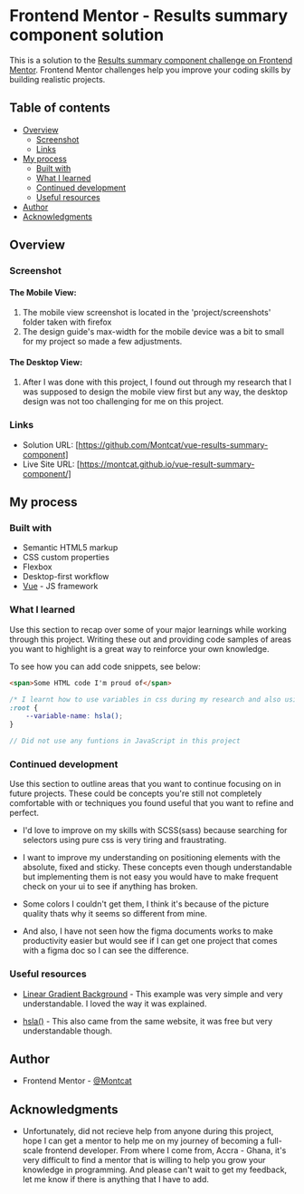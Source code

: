 # Frontend Mentor - Results summary component solution

This is a solution to the [Results summary component challenge on Frontend Mentor](https://www.frontendmentor.io/challenges/results-summary-component-CE_K6s0maV). Frontend Mentor challenges help you improve your coding skills by building realistic projects.

## Table of contents

- [Overview](#overview)
  - [Screenshot](#screenshot)
  - [Links](#links)
- [My process](#my-process)
  - [Built with](#built-with)
  - [What I learned](#what-i-learned)
  - [Continued development](#continued-development)
  - [Useful resources](#useful-resources)
- [Author](#author)
- [Acknowledgments](#acknowledgments)

## Overview

### Screenshot

#### The Mobile View:

1. The mobile view screenshot is located in the 'project/screenshots' folder taken with firefox
2. The design guide's max-width for the mobile device was a bit to small for my project so made a few adjustments.

#### The Desktop View:

1. After I was done with this project, I found out through my research that I was supposed to design the mobile view first but any way, the desktop design was not too challenging for me on this project.

### Links

- Solution URL: [https://github.com/Montcat/vue-results-summary-component]
- Live Site URL: [https://montcat.github.io/vue-result-summary-component/]

## My process

### Built with

- Semantic HTML5 markup
- CSS custom properties
- Flexbox
- Desktop-first workflow
- [Vue](https://vuejs.org/) - JS framework

### What I learned

Use this section to recap over some of your major learnings while working through this project. Writing these out and providing code samples of areas you want to highlight is a great way to reinforce your own knowledge.

To see how you can add code snippets, see below:

```html
<span>Some HTML code I'm proud of</span>
```

```css
/* I learnt how to use variables in css during my research and also using linear gradients on background and the 'hsla()' property */
:root {
	--variable-name: hsla();
}
```

```js
// Did not use any funtions in JavaScript in this project
```

### Continued development

Use this section to outline areas that you want to continue focusing on in future projects. These could be concepts you're still not completely comfortable with or techniques you found useful that you want to refine and perfect.

- I'd love to improve on my skills with SCSS(sass) because searching for selectors using pure css is very tiring and fraustrating.

- I want to improve my understanding on positioning elements with the absolute, fixed and sticky. These concepts even though understandable but implementing them is not easy you would have to make frequent check on your ui to see if anything has broken.

- Some colors I couldn't get them, I think it's because of the picture quality thats why it seems so different from mine.

- And also, I have not seen how the figma documents works to make productivity easier but would see if I can get one project that comes with a figma doc so I can see the difference.

### Useful resources

- [Linear Gradient Background](https://www.w3schools.com) - This example was very simple and very understandable. I loved the way it was explained.

- [hsla()](https://www.w3schools.com) - This also came from the same website, it was free but very understandable though.

## Author

- Frontend Mentor - [@Montcat](https://www.frontendmentor.io/profile/Montcat)

## Acknowledgments

- Unfortunately, did not recieve help from anyone during this project, hope I can get a mentor to help me on my journey of becoming a full-scale frontend developer. From where I come from, Accra - Ghana, it's very difficult to find a mentor that is willing to help you grow your knowledge in programming. And please can't wait to get my feedback, let me know if there is anything that I have to add.
